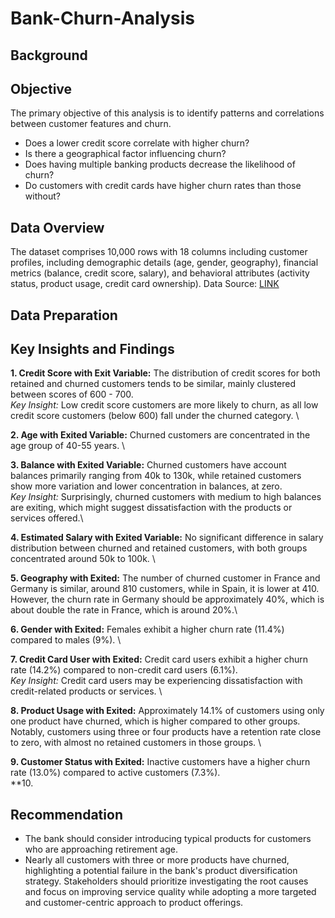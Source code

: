 # Bank-Churn-Analysis
## Background
## Objective
The primary objective of this analysis is to identify patterns and correlations between customer features and churn. 
 - Does a lower credit score correlate with higher churn?
 - Is there a geographical factor influencing churn?
 - Does having multiple banking products decrease the likelihood of churn?
 - Do customers with credit cards have higher churn rates than those without?
## Data Overview
The dataset comprises 10,000 rows with 18 columns including customer profiles, including demographic details (age, gender, geography), financial metrics (balance, credit score, salary), and behavioral attributes (activity status, product usage, credit card ownership). Data Source: [LINK]()
## Data Preparation

## Key Insights and Findings
**1. Credit Score with Exit Variable:** The distribution of credit scores for both retained and churned customers tends to be similar, mainly clustered between scores of 600 - 700. \
    _Key Insight:_ Low credit score customers are more likely to churn, as all low credit score customers (below 600) fall under the churned category. \
    
**2. Age with Exited Variable:** Churned customers are concentrated in the age group of 40-55 years. \

**3. Balance with Exited Variable:** Churned customers have account balances primarily ranging from 40k to 130k, while retained customers show more variation and lower concentration in balances, at zero.\
    _Key Insight:_ Surprisingly, churned customers with medium to high balances are exiting, which might suggest dissatisfaction with the products or services offered.\
    
**4. Estimated Salary with Exited Variable:** No significant difference in salary distribution between churned and retained customers, with both groups concentrated around 50k to 100k. \

**5. Geography with Exited:** The number of churned customer in France and Germany is similar, around 810 customers, while in Spain, it is lower at 410. However, the churn rate in Germany should be approximately 40%, which is about double the rate in France, which is around 20%.\

**6. Gender with Exited:** Females exhibit a higher churn rate (11.4%) compared to males (9%). \

**7. Credit Card User with Exited:**  Credit card users exhibit a higher churn rate (14.2%) compared to non-credit card users (6.1%). \
   _Key Insight:_ Credit card users may be experiencing dissatisfaction with credit-related products or services. \
   
**8. Product Usage with Exited:** Approximately 14.1% of customers using only one product have churned, which is higher compared to other groups. Notably, customers using three or four products have a retention rate close to zero, with almost no retained customers in those groups. \

**9. Customer Status with Exited:** Inactive customers have a higher churn rate (13.0%) compared to active customers (7.3%).\
**10. 
## Recommendation
- The bank should consider introducing typical products for customers who are approaching retirement age.
- Nearly all customers with three or more products have churned, highlighting a potential failure in the bank's product diversification strategy. Stakeholders should prioritize investigating the root causes and focus on improving service quality while adopting a more targeted and customer-centric approach to product offerings.
